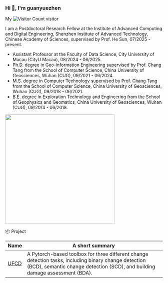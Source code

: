 ###  Hi 👋, I'm guanyuezhen

My ![Visitor Count](https://profile-counter.glitch.me/guanyuezhen/count.svg) visitor

I am a Postdoctoral Research Fellow at the Institute of Advanced Computing and Digital Engineering, Shenzhen Institute of Advanced Technology, Chinese Academy of Sciences, supervised by Prof. He Sun, 07/2025 - present.

- Assistant Professor at the Faculty of Data Science, City University of Macau (CityU Macau), 08/2024 - 06/2025.
- Ph.D. degree in Geo-information Engineering supervised by Prof. Chang Tang from the School of Computer Science, China University of Geosciences, Wuhan (CUG), 09/2021 - 06/2024.
- M.S. degree in Computer Technology supervised by Prof. Chang Tang from the School of Computer Science, China University of Geosciences, Wuhan (CUG), 09/2018 - 06/2021.
- B.E. degree in Exploration Technology and Engineering from the School of Geophysics and Geomatics, China University of Geosciences, Wuhan (CUG), 09/2014 - 06/2018.

<p align='left'>
  <a href="#"><img src="https://github-readme-stats.vercel.app/api?username=guanyuezhen&show_icons=true&count_private=true&theme=light" width="350"></a>
</p>

<summary>📦 Project </summary>
  

| Name                 | A short summary                              |
| -------------------- | -------------------------------------------- |
| [UFCD](https://github.com/guanyuezhen/UFCD) | A Pytorch-based toolbox for three different change detection tasks, including binary change detection (BCD), semantic change detection (SCD), and building damage assessment (BDA).  |

<!--
**guanyuezhen/guanyuezhen** is a ✨ _special_ ✨ repository because its `README.md` (this file) appears on your GitHub profile.

Here are some ideas to get you started:

- 🔭 I’m currently working on ...
- 🌱 I’m currently learning ...
- 👯 I’m looking to collaborate on ...
- 🤔 I’m looking for help with ...
- 💬 Ask me about ...
- 📫 How to reach me: ...
- 😄 Pronouns: ...
- ⚡ Fun fact: ...
-->
